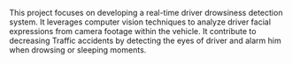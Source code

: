 This project focuses on developing a real-time driver drowsiness detection system. It leverages computer vision techniques to analyze driver facial expressions from camera footage within the vehicle. It contribute to decreasing Traffic accidents by detecting the eyes of driver and alarm him when drowsing or sleeping moments.
